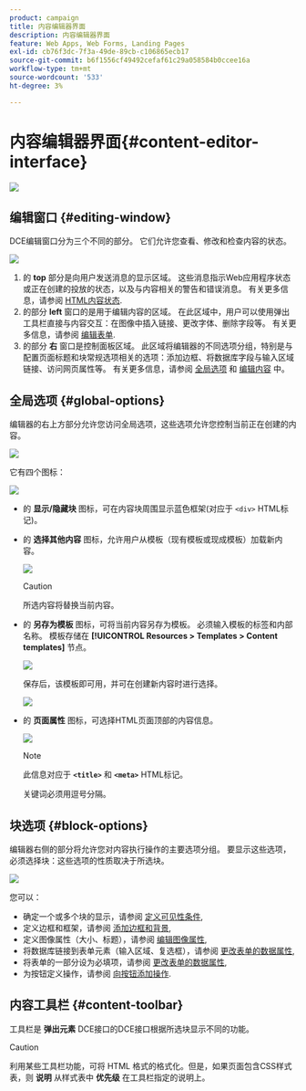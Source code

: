 ```yaml
---
product: campaign
title: 内容编辑器界面
description: 内容编辑器界面
feature: Web Apps, Web Forms, Landing Pages
exl-id: cb76f3dc-7f3a-49de-89cb-c106865ecb17
source-git-commit: b6f1556cf49492cefaf61c29a058584b0ccee16a
workflow-type: tm+mt
source-wordcount: '533'
ht-degree: 3%

---
```


# 内容编辑器界面{#content-editor-interface}

![](../../assets/common.svg)

## 编辑窗口 {#editing-window}

DCE编辑窗口分为三个不同的部分。 它们允许您查看、修改和检查内容的状态。

![](assets/dce_decoupe_window_nb.png)

1. 的 **top** 部分是向用户发送消息的显示区域。 这些消息指示Web应用程序状态或正在创建的投放的状态，以及与内容相关的警告和错误消息。 有关更多信息，请参阅 [HTML内容状态](content-editing-best-practices.md#html-content-statuses).
1. 的部分 **left** 窗口的是用于编辑内容的区域。 在此区域中，用户可以使用弹出工具栏直接与内容交互：在图像中插入链接、更改字体、删除字段等。 有关更多信息，请参阅 [编辑表单](editing-content.md#editing-forms).
1. 的部分 **右** 窗口是控制面板区域。 此区域将编辑器的不同选项分组，特别是与配置页面标题和块常规选项相关的选项：添加边框、将数据库字段与输入区域链接、访问网页属性等。 有关更多信息，请参阅 [全局选项](#global-options) 和 [编辑内容](editing-content.md) 中。

## 全局选项 {#global-options}

编辑器的右上方部分允许您访问全局选项，这些选项允许您控制当前正在创建的内容。

![](assets/dce_global_options.png)

它有四个图标：

![](assets/dce_icons_sidebar.png)

* 的 **显示/隐藏块** 图标，可在内容块周围显示蓝色框架(对应于 `<div>` HTML标记)。

* 的 **选择其他内容** 图标，允许用户从模板（现有模板或现成模板）加载新内容。

   ![](assets/dce_popup_templatechoice.png)

   >[!CAUTION]
   >
   >所选内容将替换当前内容。

* 的 **另存为模板** 图标，可将当前内容另存为模板。 必须输入模板的标签和内部名称。 模板存储在 **[!UICONTROL Resources > Templates > Content templates]** 节点。

   ![](assets/dce_popup_savetemplate.png)

   保存后，该模板即可用，并可在创建新内容时进行选择。

   ![](assets/dce_create_fromtemplate.png)

* 的 **页面属性** 图标，可选择HTML页面顶部的内容信息。

   ![](assets/dce_popup_headerhtml.png)

   >[!NOTE]
   >
   >此信息对应于 **`<title>`** 和 **`<meta>`** HTML标记。
   >
   >关键词必须用逗号分隔。

## 块选项 {#block-options}

编辑器右侧的部分将允许您对内容执行操作的主要选项分组。 要显示这些选项，必须选择块：这些选项的性质取决于所选块。

![](assets/dce_right_section.png)

您可以：

* 确定一个或多个块的显示，请参阅 [定义可见性条件](editing-content.md#defining-a-visibility-condition),
* 定义边框和框架，请参阅 [添加边框和背景](editing-content.md#adding-a-border-and-background),
* 定义图像属性（大小、标题），请参阅 [编辑图像属性](editing-content.md#editing-image-properties),
* 将数据库链接到表单元素（输入区域、复选框），请参阅 [更改表单的数据属性](editing-content.md#changing-the-data-properties-for-a-form),
* 将表单的一部分设为必填项，请参阅 [更改表单的数据属性](editing-content.md#changing-the-data-properties-for-a-form),
* 为按钮定义操作，请参阅 [向按钮添加操作](editing-content.md#adding-an-action-to-a-button).

## 内容工具栏 {#content-toolbar}

工具栏是 **弹出元素** DCE接口的DCE接口根据所选块显示不同的功能。

>[!CAUTION]
>
>利用某些工具栏功能，可将 HTML 格式的格式化。但是，如果页面包含CSS样式表，则 **说明** 从样式表中 **优先级** 在工具栏指定的说明上。
